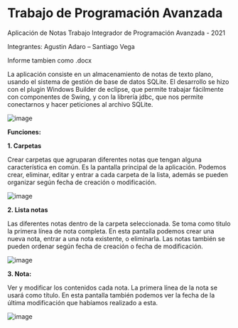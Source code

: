 # Trabajo de Programación Avanzada

Aplicación de Notas
Trabajo Integrador de Programación Avanzada - 2021

Integrantes: Agustin Adaro – Santiago Vega

Informe tambien como .docx



La aplicación consiste en un almacenamiento de notas de texto plano, usando el sistema de gestión de base de datos SQLite.
El desarrollo se hizo con el plugin Windows Builder de eclipse, que permite trabajar fácilmente con componentes de Swing, y con la librería jdbc, que nos permite conectarnos y hacer peticiones al archivo SQLite.


![image](https://user-images.githubusercontent.com/66125885/122150072-9eae6e00-ce4c-11eb-9e78-d2259d1272ff.png)








**Funciones:**

**1. Carpetas**

Crear carpetas que agruparan diferentes notas que tengan alguna característica en común. Es la pantalla principal de la aplicación. Podemos crear, eliminar, editar y entrar a cada carpeta de la lista, además se pueden organizar según fecha de creación o modificación.

 
![image](https://user-images.githubusercontent.com/66125885/122150145-b685f200-ce4c-11eb-9f69-1fc9bbda439d.png)



**2. Lista notas**

Las diferentes notas dentro de la carpeta seleccionada. Se toma como titulo la primera línea de nota completa. 
En esta pantalla podemos crear una nueva nota, entrar a una nota existente, o eliminarla.
Las notas también se pueden ordenar según fecha de creación o fecha de modificación.


 
![image](https://user-images.githubusercontent.com/66125885/122150154-bab20f80-ce4c-11eb-8377-5a05594359c1.png)




**3. Nota:**

Ver y modificar los contenidos cada nota. La primera línea de la nota se usará como título.
En esta pantalla también podemos ver la fecha de la última modificación que habíamos realizado a esta.


![image](https://user-images.githubusercontent.com/66125885/122150163-be459680-ce4c-11eb-8b0b-292c9e44245d.png)

 
